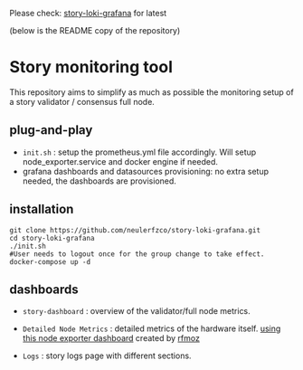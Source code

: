 Please check:
[story-loki-grafana](https://github.com/neulerfzco/story-loki-grafana) for latest

(below is the README copy of the repository)
# Story monitoring tool 

This repository aims to simplify as much as possible the monitoring setup of a story validator / consensus full node.

## plug-and-play

- `init.sh` : setup the prometheus.yml file accordingly. Will setup node_exporter.service and docker engine if needed. 
- grafana dashboards and datasources provisioning: no extra setup needed, the dashboards are provisioned. 

## installation

```
git clone https://github.com/neulerfzco/story-loki-grafana.git
cd story-loki-grafana
./init.sh  
#User needs to logout once for the group change to take effect.
docker-compose up -d  
```

## dashboards
- `story-dashboard` : overview of the validator/full node metrics. 
 
- `Detailed Node Metrics` : detailed metrics of the hardware itself. [using this node exporter dashboard](https://github.com/rfmoz/grafana-dashboards) created by [rfmoz](https://github.com/rfmoz)


- `Logs` : story logs page with different sections.

